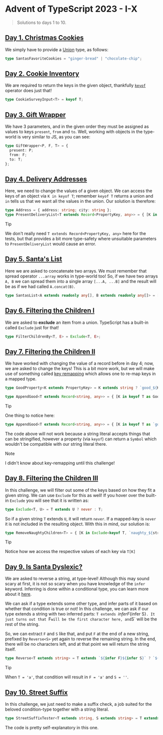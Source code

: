 # Advent of TypeScript 2023 - I-X

> Solutions to days 1 to 10.

## [Day 1. Christmas Cookies](https://typehero.dev/challenge/day-1)

We simply have to provide a [Union](https://www.typescriptlang.org/docs/handbook/typescript-in-5-minutes-func.html#unions) type, as follows:

```ts
type SantasFavoriteCookies = "ginger-bread" | "chocolate-chip";
```

## [Day 2. Cookie Inventory](https://typehero.dev/challenge/day-2)

We are required to return the keys in the given object, thankfully [`keyof`](https://www.typescriptlang.org/docs/handbook/2/keyof-types.html#the-keyof-type-operator) operator does just that!

```ts
type CookieSurveyInput<T> = keyof T;
```

## [Day 3. Gift Wrapper](https://typehero.dev/challenge/day-3)

We have 3 parameters, and in the given order they must be assigned as values to keys `present`, `from` and `to`. Well, working with objects in the type-world is very similar to JS, as you can see:

```ts
type GiftWrapper<P, F, T> = {
  present: P;
  from: F;
  to: T;
};
```

## [Day 4. Delivery Addresses](https://typehero.dev/challenge/day-4)

Here, we need to change the values of a given object. We can access the keys of an object via `K in keyof T`; remember `keyof T` returns a union and `in` tells us that we want all the values in the union. Our solution is therefore:

```ts
type Address = { address: string; city: string };
type PresentDeliveryList<T extends Record<PropertyKey, any>> = { [K in keyof T]: Address };
```

> [!TIP]
>
> We don't really need `T extends Record<PropertyKey, any>` here for the tests, but that provides a bit more type-safety where unsuitable parameters to `PresentDeliveryList` would cause an error.

## [Day 5. Santa's List](https://typehero.dev/challenge/day-5)

Here we are asked to concatenate two arrays. We must remember that spread operator `...array` works in type-world too! So, if we have two arrays `A, B` we can spread them into a single array `[...A, ...B]` and the result will be as if we had called `A.concat(B)`.

```ts
type SantasList<A extends readonly any[], B extends readonly any[]> = [...A, ...B];
```

## [Day 6. Filtering the Children I](https://typehero.dev/challenge/day-6)

We are asked to **exclude** an item from a union. TypeScript has a built-in called `Exclude` just for that!

```ts
type FilterChildrenBy<T, E> = Exclude<T, E>;
```

## [Day 7. Filtering the Children II](https://typehero.dev/challenge/day-7)

We have worked with changing the value of a record before in day 4; now, we are asked to change the keys! This is a bit more work, but we will make use of something called [key remapping](https://www.typescriptlang.org/docs/handbook/2/mapped-types.html#key-remapping-via-as) which allows one to re-map keys in a mapped type.

```ts
type GoodProperty<K extends PropertyKey> = K extends string ? `good_${K}` : never;

type AppendGood<T extends Record<string, any>> = { [K in keyof T as GoodProperty<K>]: T[K] };
```

> [!TIP]
>
> One thing to notice here:
>
> ```ts
> type AppendGood<T extends Record<string, any>> = { [K in keyof T as `good_$`]: T[K] };
> ```
>
> The code above will not work because a string literal accepts things that can be stringified, however a property (via `keyof`) can return a `Symbol` which wouldn't be compatible with our string literal there.

> [!NOTE]
>
> I didn't know about key-remapping until this challenge!

## [Day 8. Filtering the Children III](https://typehero.dev/challenge/day-8)

In this challenge, we will filter out some of the keys based on how they fit a given string. We can use `Exclude` for this as well! If you hover over the built-in `Exclude` you will see that it is written as:

```ts
type Exclude<T, U> = T extends U ? never : T;
```

So if a given string `T` extends `U`, it will return `never`. If a mapped-key is `never` it is not included in the resulting object. With this in mind, our solution is:

```ts
type RemoveNaughtyChildren<T> = { [K in Exclude<keyof T, `naughty_${string}`>]: T[K] };
```

> [!TIP]
>
> Notice how we access the respective values of each key via `T[K]`

## [Day 9. Is Santa Dyslexic?](https://typehero.dev/challenge/day-9)

We are asked to reverse a string, at type-level! Although this may sound scary at first, it is not so scary when you have knowledge of the `infer` keyword. Inferring is done within a conditional type, you can learn more about it [here](https://www.typescriptlang.org/docs/handbook/2/conditional-types.html#inferring-within-conditional-types).

We can ask if a type extends some other type, and infer parts of it based on whether that condition is true or not! In this challenge, we can ask if our type extends a string with two inferred parts: `T extends `${infer F}${infer S}`. It just turns out that `F`will be the first character here, and`S` will be the rest of the string.

So, we can extract `F` and `S` like that, and put `F` at the end of a new string, prefixed by `Reverse<S>` yet again to reverse the remaining string. In the end, there will be no characters left, and at that point we will return the string itself.

```ts
type Reverse<T extends string> = T extends `${infer F}${infer S}` ? `${Reverse<S>}${F}` : T;
```

> [!TIP]
>
> When `T = 'a'`, that condition will result in `F = 'a'` and `S = ''`.

## [Day 10. Street Suffix](https://typehero.dev/challenge/day-10)

In this challenge, we just need to make a suffix check, a job suited for the beloved condition-type together with a string literal.

```ts
type StreetSuffixTester<T extends string, S extends string> = T extends `${string}${S}` ? true : false;
```

The code is pretty self-explanatory in this one.
